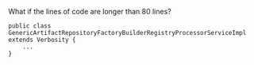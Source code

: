 What if the lines of code are longer than 80 lines?

    public class GenericArtifactRepositoryFactoryBuilderRegistryProcessorServiceImpl
    extends Verbosity {
        ...
    }
